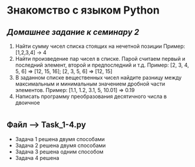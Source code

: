 # **Знакомство с языком Python**

## *Домашнее задание к семинару 2*

1. Найти сумму чисел списка стоящих на нечетной позиции
Пример:[1,2,3,4] -> 4
2. Найти произведение пар чисел в списке. Парой считаем первый и последний элемент, второй и предпоследний и т.д. 
Пример: [2, 3, 4, 5, 6] => [12, 15, 16]; [2, 3, 5, 6] => [12, 15] 
3. В заданном списке вещественных чисел найдите разницу между максимальным и минимальным значением дробной части элементов. 
Пример: [1.1, 1.2, 3.1, 5, 10.01] => 0.19
4. Написать программу преобразования десятичного числа в двоичное

#

## Файл -->  Task_1-4.py
- Задача 1 решена двумя способами
- Задача 2 решена двумя способами
- Задача 3 решена одним способом
- Задача 4 решена 


